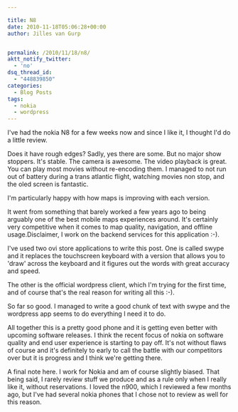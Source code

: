 ```yaml
---

title: N8
date: 2010-11-18T05:06:28+00:00
author: Jilles van Gurp


permalink: /2010/11/18/n8/
aktt_notify_twitter:
  - 'no'
dsq_thread_id:
  - "448839850"
categories:
  - Blog Posts
tags:
  - nokia
  - wordpress
---
```

I've had the nokia N8 for a few weeks now and since I like it, I thought I'd do a little review.

Does it have rough edges? Sadly, yes there are some. But no major show stoppers. It's stable. The camera is awesome. The video playback is great. You can play most movies without re-encoding them. I managed to not run out of battery during a trans atlantic flight, watching movies non stop, and the oled screen is fantastic.

I'm particularly happy with how maps is improving with each version. 

It went from something that barely worked a few years ago to being arguably one of the best mobile maps experiences around. It's certainly very competitive when it comes to map quality, navigation, and offline usage.Disclaimer, I work on the backend services for this application :-).

I've used two ovi store applications to write this post. One is called swype and it replaces the touchscreen keyboard with a version that allows you to 'draw' across the keyboard and it figures out the words with great accuracy and speed.

The other is the official wordpress client, which I'm trying for the first time, and of course that's the real reason for writing all this :-). 

So far so good. I managed to write a good chunk of text with swype and the wordpress app seems to do everything I need it to do.

All together this is a pretty good phone and it is getting even better with upcoming software releases. I think the recent focus of nokia on software quality and end user experience is starting to pay off. It's not without flaws of course and it's definitely to early to call the battle with our competitors over but it is progress and I think we're getting there.

A final note here. I work for Nokia and am of course slightly biased. That being said, I rarely review stuff we produce and as a rule only when I really like it, without reservations. I loved the n900, which I reviewed a few months ago, but I've had several nokia phones that I chose not to review as well for this reason.